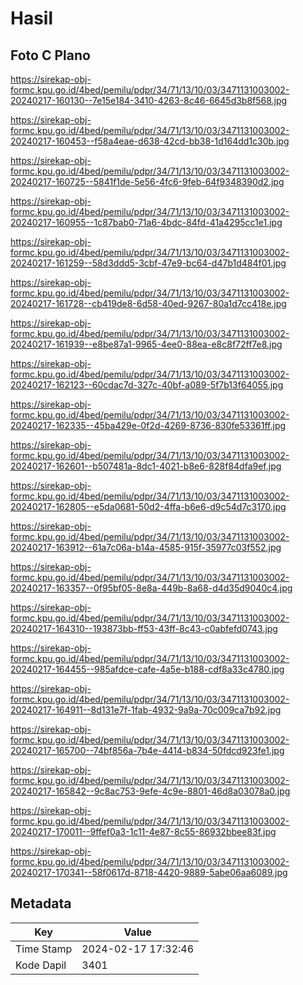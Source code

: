 # Hasil

## Foto C Plano

https://sirekap-obj-formc.kpu.go.id/4bed/pemilu/pdpr/34/71/13/10/03/3471131003002-20240217-160130--7e15e184-3410-4263-8c46-6645d3b8f568.jpg

https://sirekap-obj-formc.kpu.go.id/4bed/pemilu/pdpr/34/71/13/10/03/3471131003002-20240217-160453--f58a4eae-d638-42cd-bb38-1d164dd1c30b.jpg

https://sirekap-obj-formc.kpu.go.id/4bed/pemilu/pdpr/34/71/13/10/03/3471131003002-20240217-160725--5841f1de-5e56-4fc6-9feb-64f9348390d2.jpg

https://sirekap-obj-formc.kpu.go.id/4bed/pemilu/pdpr/34/71/13/10/03/3471131003002-20240217-160955--1c87bab0-71a6-4bdc-84fd-41a4295cc1e1.jpg

https://sirekap-obj-formc.kpu.go.id/4bed/pemilu/pdpr/34/71/13/10/03/3471131003002-20240217-161259--58d3ddd5-3cbf-47e9-bc64-d47b1d484f01.jpg

https://sirekap-obj-formc.kpu.go.id/4bed/pemilu/pdpr/34/71/13/10/03/3471131003002-20240217-161728--cb419de8-6d58-40ed-9267-80a1d7cc418e.jpg

https://sirekap-obj-formc.kpu.go.id/4bed/pemilu/pdpr/34/71/13/10/03/3471131003002-20240217-161939--e8be87a1-9965-4ee0-88ea-e8c8f72ff7e8.jpg

https://sirekap-obj-formc.kpu.go.id/4bed/pemilu/pdpr/34/71/13/10/03/3471131003002-20240217-162123--60cdac7d-327c-40bf-a089-5f7b13f64055.jpg

https://sirekap-obj-formc.kpu.go.id/4bed/pemilu/pdpr/34/71/13/10/03/3471131003002-20240217-162335--45ba429e-0f2d-4269-8736-830fe53361ff.jpg

https://sirekap-obj-formc.kpu.go.id/4bed/pemilu/pdpr/34/71/13/10/03/3471131003002-20240217-162601--b507481a-8dc1-4021-b8e6-828f84dfa9ef.jpg

https://sirekap-obj-formc.kpu.go.id/4bed/pemilu/pdpr/34/71/13/10/03/3471131003002-20240217-162805--e5da0681-50d2-4ffa-b6e6-d9c54d7c3170.jpg

https://sirekap-obj-formc.kpu.go.id/4bed/pemilu/pdpr/34/71/13/10/03/3471131003002-20240217-163912--61a7c06a-b14a-4585-915f-35977c03f552.jpg

https://sirekap-obj-formc.kpu.go.id/4bed/pemilu/pdpr/34/71/13/10/03/3471131003002-20240217-163357--0f95bf05-8e8a-449b-8a68-d4d35d9040c4.jpg

https://sirekap-obj-formc.kpu.go.id/4bed/pemilu/pdpr/34/71/13/10/03/3471131003002-20240217-164310--193873bb-ff53-43ff-8c43-c0abfefd0743.jpg

https://sirekap-obj-formc.kpu.go.id/4bed/pemilu/pdpr/34/71/13/10/03/3471131003002-20240217-164455--985afdce-cafe-4a5e-b188-cdf8a33c4780.jpg

https://sirekap-obj-formc.kpu.go.id/4bed/pemilu/pdpr/34/71/13/10/03/3471131003002-20240217-164911--8d131e7f-1fab-4932-9a9a-70c009ca7b92.jpg

https://sirekap-obj-formc.kpu.go.id/4bed/pemilu/pdpr/34/71/13/10/03/3471131003002-20240217-165700--74bf856a-7b4e-4414-b834-50fdcd923fe1.jpg

https://sirekap-obj-formc.kpu.go.id/4bed/pemilu/pdpr/34/71/13/10/03/3471131003002-20240217-165842--9c8ac753-9efe-4c9e-8801-46d8a03078a0.jpg

https://sirekap-obj-formc.kpu.go.id/4bed/pemilu/pdpr/34/71/13/10/03/3471131003002-20240217-170011--9ffef0a3-1c11-4e87-8c55-86932bbee83f.jpg

https://sirekap-obj-formc.kpu.go.id/4bed/pemilu/pdpr/34/71/13/10/03/3471131003002-20240217-170341--58f0617d-8718-4420-9889-5abe06aa6089.jpg


## Metadata

| Key        | Value               |
| ---------- | ------------------- |
| Time Stamp | 2024-02-17 17:32:46 |
| Kode Dapil | 3401                |



